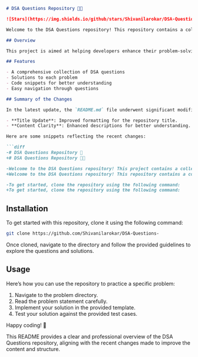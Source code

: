 ```markdown
# DSA Questions Repository 🎉🤖

![Stars](https://img.shields.io/github/stars/Shivanilarokar/DSA-Questions-?style=social) ![Forks](https://img.shields.io/github/forks/Shivanilarokar/DSA-Questions-?style=social) ![Issues](https://img.shields.io/github/issues/Shivanilarokar/DSA-Questions-)

Welcome to the DSA Questions repository! This repository contains a collection of data structure and algorithm questions to help you master coding interviews and improve your problem-solving skills.

## Overview

This project is aimed at helping developers enhance their problem-solving skills through practical coding exercises. The questions range from basic to advanced levels, making it suitable for all skill sets.

## Features

- A comprehensive collection of DSA questions
- Solutions to each problem
- Code snippets for better understanding
- Easy navigation through questions

## Summary of the Changes

In the latest update, the `README.md` file underwent significant modifications to enhance clarity and readability. Here are some of the key updates made in the README:

- **Title Update**: Improved formatting for the repository title.
- **Content Clarity**: Enhanced descriptions for better understanding.

Here are some snippets reflecting the recent changes:

```diff
-# DSA Questions Repository 🎉
+# DSA Questions Repository 🎉🤖

-Welcome to the DSA Questions repository! This project contains a collection of data structure and algorithm questions designed to help you improve your coding skills.
+Welcome to the DSA Questions repository! This repository contains a collection of data structure and algorithm questions to help you master coding interviews and improve your problem-solving skills.

-To get started, clone the repository using the following command:
+To get started, clone the repository using the following command:
```

## Installation

To get started with this repository, clone it using the following command:

```bash
git clone https://github.com/Shivanilarokar/DSA-Questions-
```

Once cloned, navigate to the directory and follow the provided guidelines to explore the questions and solutions.

## Usage

Here’s how you can use the repository to practice a specific problem:

1. Navigate to the problem directory.
2. Read the problem statement carefully.
3. Implement your solution in the provided template.
4. Test your solution against the provided test cases.

Happy coding! 🚀

This README provides a clear and professional overview of the DSA Questions repository, aligning with the recent changes made to improve the content and structure.
```